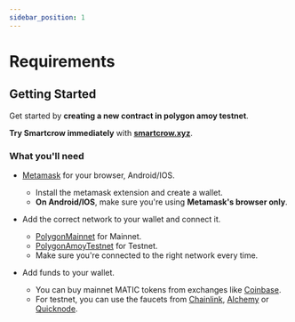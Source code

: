 ```yaml
---
sidebar_position: 1
---
```


# Requirements


## Getting Started

Get started by **creating a new contract in polygon amoy testnet**.

**Try Smartcrow immediately** with **[smartcrow.xyz](https://smartcrow-ui.onrender.com)**.

### What you'll need


- [Metamask](https://metamask.io/download/) for your browser, Android/IOS.
  - Install the metamask extension and create a wallet.
  - **On Android/IOS**, make sure you're using **Metamask's browser only**.

- Add the correct network to your wallet and connect it.
  - [PolygonMainnet](https://chainlist.org/chain/137) for Mainnet.
  - [PolygonAmoyTestnet](https://chainlist.org/chain/80002) for Testnet. 
  - Make sure you're connected to the right network every time.

- Add funds to your wallet.
  - You can buy mainnet MATIC tokens from exchanges like [Coinbase](https://www.coinbase.com/how-to-buy/polygon).
  - For testnet, you can use the faucets from [Chainlink](https://faucets.chain.link/polygon-amoy), [Alchemy](https://www.alchemy.com/faucets/polygon-amoy) or [Quicknode](https://faucet.quicknode.com/polygon/amoy).

